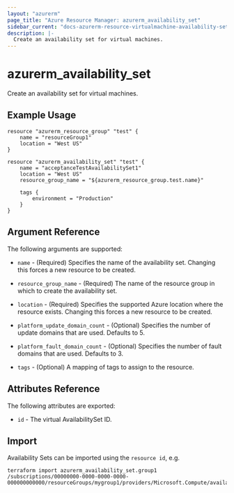 ```yaml
---
layout: "azurerm"
page_title: "Azure Resource Manager: azurerm_availability_set"
sidebar_current: "docs-azurerm-resource-virtualmachine-availability-set"
description: |-
  Create an availability set for virtual machines.
---
```


# azurerm\_availability\_set

Create an availability set for virtual machines.

## Example Usage

```
resource "azurerm_resource_group" "test" {
    name = "resourceGroup1"
    location = "West US"
}

resource "azurerm_availability_set" "test" {
    name = "acceptanceTestAvailabilitySet1"
    location = "West US"
    resource_group_name = "${azurerm_resource_group.test.name}"
    
    tags {
        environment = "Production"
    }
}
```

## Argument Reference

The following arguments are supported:

* `name` - (Required) Specifies the name of the availability set. Changing this forces a
    new resource to be created.

* `resource_group_name` - (Required) The name of the resource group in which to
    create the availability set.

* `location` - (Required) Specifies the supported Azure location where the resource exists. Changing this forces a new resource to be created.

* `platform_update_domain_count` - (Optional) Specifies the number of update domains that are used. Defaults to 5.

* `platform_fault_domain_count` - (Optional) Specifies the number of fault domains that are used. Defaults to 3.
* `tags` - (Optional) A mapping of tags to assign to the resource. 

## Attributes Reference

The following attributes are exported:

* `id` - The virtual AvailabilitySet ID.


## Import

Availability Sets can be imported using the `resource id`, e.g. 

```
terraform import azurerm_availability_set.group1 /subscriptions/00000000-0000-0000-0000-000000000000/resourceGroups/mygroup1/providers/Microsoft.Compute/availabilitySets/webAvailSet
```
